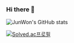 ### Hi there 👋

![JunWon's GitHub stats](https://github-readme-stats.vercel.app/api?username=wjdwnsdnjs13&show_icons=true&theme=onedark) 

[![Solved.ac프로필](http://mazassumnida.wtf/api/mini/generate_badge?boj=wjdwnsdnjs13)](https://solved.ac/wjdwnsdnjs13)

<!--
**wjdwnsdnjs13/wjdwnsdnjs13** is a ✨ _special_ ✨ repository because its `README.md` (this file) appears on your GitHub profile.

Here are some ideas to get you started:

- 🔭 I’m currently working on ...
- 🌱 I’m currently learning ...
- 👯 I’m looking to collaborate on ...
- 🤔 I’m looking for help with ...
- 💬 Ask me about ...
- 📫 How to reach me: ...
- 😄 Pronouns: ...
- ⚡ Fun fact: ...
-->
